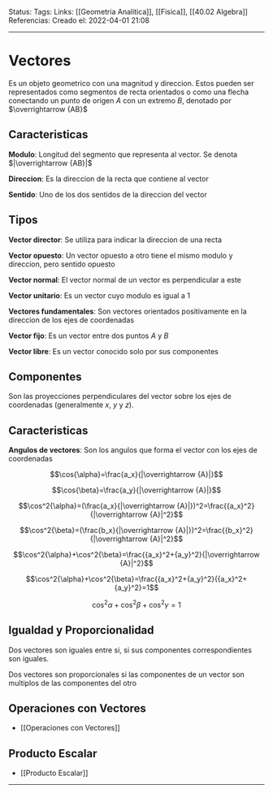 Status:
Tags: 
Links: [[Geometria Analitica]], [[Fisica]], [[40.02 Algebra]]
Referencias:
Creado el: 2022-04-01 21:08
___
# Vectores 
Es un objeto geometrico con una magnitud y direccion. Estos pueden ser representados como segmentos de recta orientados o como una flecha conectando un punto de origen $A$ con un extremo $B$, denotado por $\overrightarrow {AB}$



## Caracteristicas
**Modulo**: Longitud del segmento que representa al vector. Se denota $|\overrightarrow {AB}|$

**Direccion**: Es la direccion de la recta que contiene al vector

**Sentido**: Uno de los dos sentidos de la direccion del vector

## Tipos
**Vector director**: Se utiliza para indicar la direccion de una recta

**Vector opuesto**: Un vector opuesto a otro tiene el mismo modulo y direccion, pero sentido opuesto

**Vector normal**: El vector normal de un vector es perpendicular a este

**Vector unitario**: Es un vector cuyo modulo es igual a $1$

**Vectores fundamentales**: Son vectores orientados positivamente en la direccion de los ejes de coordenadas

**Vector fijo**: Es un vector entre dos puntos $A$ y $B$

**Vector libre**: Es un vector conocido solo por sus componentes


## Componentes
Son las proyecciones perpendiculares del vector sobre los ejes de coordenadas (generalmente $x$, $y$ y $z$).

## Caracteristicas
**Angulos de vectores**: Son los angulos que forma el vector con los ejes de coordenadas

$$\cos{\alpha}=\frac{a_x}{|\overrightarrow {A}|}$$

$$\cos{\beta}=\frac{a_y}{|\overrightarrow {A}|}$$

$$\cos^2{\alpha}=(\frac{a_x}{|\overrightarrow {A}|})^2=\frac{{a_x}^2}{|\overrightarrow {A}|^2}$$

$$\cos^2{\beta}=(\frac{b_x}{|\overrightarrow {A}|})^2=\frac{{b_x}^2}{|\overrightarrow {A}|^2}$$

$$\cos^2{\alpha}+\cos^2{\beta}=\frac{{a_x}^2+{a_y}^2}{|\overrightarrow {A}|^2}$$

$$\cos^2{\alpha}+\cos^2{\beta}=\frac{{a_x}^2+{a_y}^2}{{a_x}^2+{a_y}^2}=1$$

$$\cos^2{\alpha}+\cos^2{\beta}+\cos^2{\gamma}=1$$

## Igualdad y Proporcionalidad
Dos vectores son iguales entre si, si sus componentes correspondientes son iguales.

Dos vectores son proporcionales si las componentes de un vector son multiplos de las componentes del otro

## Operaciones con Vectores
- [[Operaciones con Vectores]]

## Producto Escalar
- [[Producto Escalar]]
___
